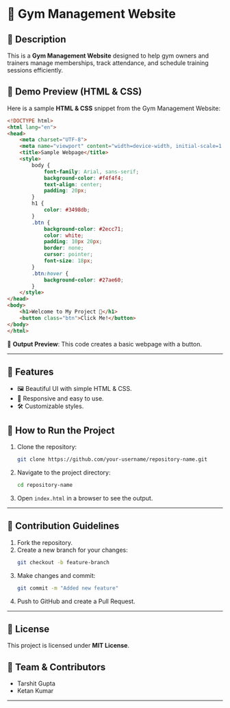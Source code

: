 # 🌟 Gym Management Website

## 📌 Description
This is a **Gym Management Website** designed to help gym owners and trainers manage memberships, track attendance, and schedule training sessions efficiently.

## 🎨 Demo Preview (HTML & CSS)
Here is a sample **HTML & CSS** snippet from the Gym Management Website:

```html
<!DOCTYPE html>
<html lang="en">
<head>
    <meta charset="UTF-8">
    <meta name="viewport" content="width=device-width, initial-scale=1.0">
    <title>Sample Webpage</title>
    <style>
        body {
            font-family: Arial, sans-serif;
            background-color: #f4f4f4;
            text-align: center;
            padding: 20px;
        }
        h1 {
            color: #3498db;
        }
        .btn {
            background-color: #2ecc71;
            color: white;
            padding: 10px 20px;
            border: none;
            cursor: pointer;
            font-size: 18px;
        }
        .btn:hover {
            background-color: #27ae60;
        }
    </style>
</head>
<body>
    <h1>Welcome to My Project 🚀</h1>
    <button class="btn">Click Me!</button>
</body>
</html>
```

📌 **Output Preview**: This code creates a basic webpage with a button.

---

## 🔹 Features
- 🖼️ Beautiful UI with simple HTML & CSS.
- 🚀 Responsive and easy to use.
- 🛠️ Customizable styles.

## 🚀 How to Run the Project
1. Clone the repository:  
   ```bash
   git clone https://github.com/your-username/repository-name.git
   ```
2. Navigate to the project directory:  
   ```bash
   cd repository-name
   ```
3. Open `index.html` in a browser to see the output.

---

## 🤝 Contribution Guidelines
1. Fork the repository.
2. Create a new branch for your changes:  
   ```bash
   git checkout -b feature-branch
   ```
3. Make changes and commit:  
   ```bash
   git commit -m "Added new feature"
   ```
4. Push to GitHub and create a Pull Request.

---

## 📜 License
This project is licensed under **MIT License**.

## 👥 Team & Contributors
- Tarshit Gupta
- Ketan Kumar

---
